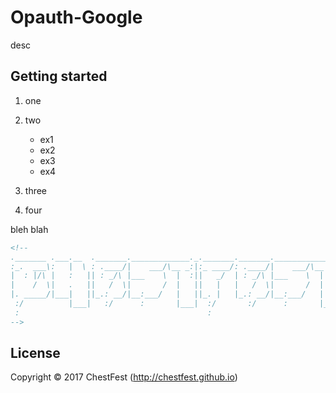 Opauth-Google
=============
desc

Getting started
----------------
1. one

2. two
   - ex1
   - ex2
   - ex3
   - ex4
3. three

4. four

bleh blah

```html
<!--                                                                                   
._______ .___.__  ._______._____________._._______._______._____________._
:_.  ___\:   |  \ : .____/|    ___/\__ _:|:_ ____/: .____/|    ___/\__ _:|
|  : |/\ |   :   || : _/\ |___    \  |  :||   _/  | : _/\ |___    \  |  :|
|    /  \|   .   ||   /  \|       /  |   ||   |   |   /  \|       /  |   |
|. _____/|___|   ||_.: __/|__:___/   |   ||_. |   |_.: __/|__:___/   |   |
 :/          |___|   :/      :       |___|  :/       :/      :       |___|
 :                                          :                                         
-->
```

License
---------
Copyright © 2017 ChestFest (http://chestfest.github.io)


